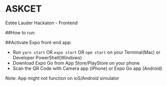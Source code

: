 # ASKCET
Estée Lauder Hackaton - Frontend

##How to run:

##Activate Expo front-end app:
* Run `yarn start` OR `expo start` OR `npm start` on your Terminal(Mac) or Developer PowerShell(Windows)
* Download Expo Go from App Store/PlayStore on your phone
* Scan the QR Code with Camera app (iPhone) or Expo Go app (Android)

Note: App might not function on ioS/Android simulator
